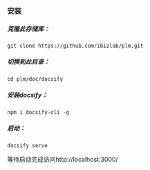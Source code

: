 ### 安装
##### 克隆此存储库：

```
git clone https://github.com/ibizlab/plm.git
```

##### 切换到此目录：

```
cd plm/doc/docsify
```

##### 安装docsify：

```
npm i docsify-cli -g
```

##### 启动：

```
docsify serve
```

等待启动完成访问http://localhost:3000/
